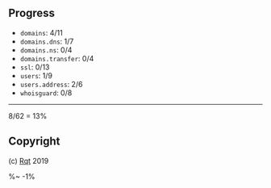 ## Progress

* `domains`: 4/11
* `domains.dns`: 1/7
* `domains.ns`: 0/4
* `domains.transfer`: 0/4
* `ssl`: 0/13
* `users`: 1/9
* `users.address`: 2/6
* `whoisguard`: 0/8

---

8/62 = 13%

## Copyright

(c) [Rqt][1] 2019

[1]: https://rqt.biz

%~ -1%